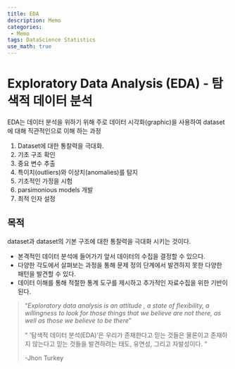```yaml
---
title: EDA
description: Memo
categories:
 - Memo
tags: DataScience Statistics
use_math: true
---
```

# Exploratory Data Analysis (EDA) - 탐색적 데이터 분석 



 EDA는 데이터 분석을 위하기 위해 주로 데이터 시각화(graphic)을 사용하여 dataset에 대해 직관적인으로 이해 하는 과정

1. Dataset에 대한 통찰력을 극대화.
2. 기초 구조 확인
3. 중요 변수 추출
4. 특이치(outliers)와 이상치(anomalies)를 탐지
5. 기초적인 가정을 시험
6. parsimonious models 개발
7. 최적 인자 설정



## 목적

dataset과 dataset의 기본 구조에 대한 통찰력을 극대화 시키는 것이다.

- 본격적인 데이터 분석에 들어가기 앞서 데이터의 수집을 결정할 수 있으다.
- 다양한 각도에서 살펴보는 과정을 통해 문제 정의 단계에서 발견하지 못한 다양한 패턴을 발견할 수 있다.
- 데이터 이해를 통해 적절한 통계 도구를 제시하고 추가적인 자료수집을 위한 기반이 된다.



> “*Exploratory data analysis is an attitude , a state of flexibility, a willingness to look for those things that we believe are not there, as well as those we believe to be there*” 
>
> “ '탐색적 데이터 분석(EDA)’은 우리가 존재한다고 믿는 것들은 물론이고 존재하지 않는다고 믿는 것들을 발견하려는 태도, 유연성, 그리고 자발성이다. “
>
> -Jhon Turkey
